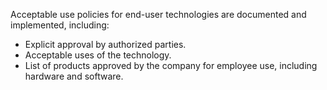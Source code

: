 Acceptable use policies for end-user technologies are documented and implemented, including:

- Explicit approval by authorized parties.
- Acceptable uses of the technology.
- List of products approved by the company for employee use, including hardware and software.

